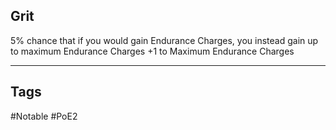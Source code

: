 ## Grit
5% chance that if you would gain Endurance Charges, you instead gain up to maximum Endurance Charges
+1 to Maximum Endurance Charges

---
## Tags
#Notable
#PoE2
